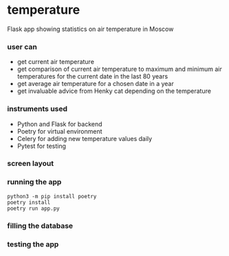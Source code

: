 # temperature
Flask app showing statistics on air temperature in Moscow

### user can
* get current air temperature
* get comparison of current air temperature to maximum and minimum
  air temperatures for the current date in the last 80 years
* get average air temperature for a chosen date in a year
* get invaluable advice from Henky cat depending on the temperature

### instruments used
* Python and Flask for backend
* Poetry for virtual environment
* Celery for adding new temperature values daily
* Pytest for testing

### screen layout


### running the app
```
python3 -m pip install poetry
poetry install
poetry run app.py
```

### filling the database


### testing the app
